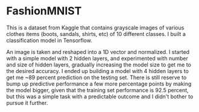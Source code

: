 # FashionMNIST

This is a dataset from Kaggle that contains grayscale images of various clothes items (boots, sandals, shirts, etc) of 10 different classes. I built a classification model in Tensorflow.

An image is taken and reshaped into a 1D vector and normalized. I started with a simple model with 2 hidden layers, and experimented with number and size of hidden layers, gradually increasing the model size to get me to the desired accuracy. I ended up building a model with 4 hidden layers to get me ~89 percent prediction on the testing set. There is still reserve to bump up predictive performance a few more percentage points by making the model bigger, given that the training set performance is 92.5 percent, but this was a simple task with a predictable outcome and I didn't bother to pursue it further. 